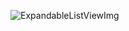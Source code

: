 ![ExpandableListViewImg](https://github.com/maitiachintya/ExpandableListView/assets/122340106/b65121c6-0466-4706-a61d-0e2d56174a93)

